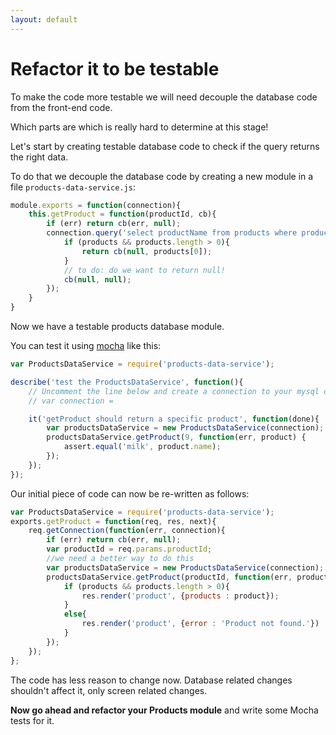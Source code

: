 ```yaml
---
layout: default
---
```

# Refactor it to be testable

To make the code more testable we will need decouple the database code from the front-end code.

Which parts are which is really hard to determine at this stage!

Let's start by creating testable database code to check if the query returns the right data.

To do that we decouple the database code by creating a new module in a file `products-data-service.js`:

```javascript
module.exports = function(connection){
    this.getProduct = function(productId, cb){
        if (err) return cb(err, null);
        connection.query('select productName from products where productId = ?', productId, function(err, products){
            if (products && products.length > 0){
                return cb(null, products[0]);
            }
            // to do: do we want to return null!
            cb(null, null);
        });
    }
}
```

Now we have a testable products database module.

You can test it using [mocha](https://mochajs.org/) like this:

```javascript
var ProductsDataService = require('products-data-service');

describe('test the ProductsDataService', function(){
    // Uncomment the line below and create a connection to your mysql database
    // var connection =

    it('getProduct should return a specific product', function(done){
        var productsDataService = new ProductsDataService(connection);
        productsDataService.getProduct(9, function(err, product) {
            assert.equal('milk', product.name);
        });
    });
});
```

Our initial piece of code can now be re-written as follows:

```javascript
var ProductsDataService = require('products-data-service');
exports.getProduct = function(req, res, next){
    req.getConnection(function(err, connection){
        if (err) return cb(err, null);
        var productId = req.params.productId;
        //we need a better way to do this
        var productsDataService = new ProductsDataService(connection);
        productsDataService.getProduct(productId, function(err, product) {
            if (products && products.length > 0){
                res.render('product', {products : product});
            }
            else{
                res.render('product', {error : 'Product not found.'})
            }
        });
    });
};
```

The code has less reason to change now. Database related changes shouldn't affect it, only screen related changes.

**Now go ahead and refactor your Products module** and write some Mocha tests for it.
